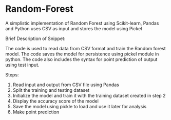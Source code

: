 # Random-Forest

A simplistic implementation of Random Forest using Scikit-learn, Pandas and Python uses CSV as input and stores the model using Pickel

Brief Description of Snippet:

The code is used to read data from CSV format and train the Random forest model. The code saves the model for persistence using pickel module in python. The code also includes the syntax for point prediction of output using test input.

Steps:

1. Read input and output from CSV file using Pandas
2. Split the training and testing dataset
3. Initialize the model and train it with the training dataset created in step 2
4. Display the accuracy score of the model
5. Save the model using pickle to load and use it later for analysis
6. Make point prediction 

